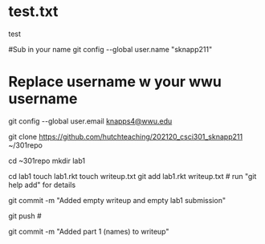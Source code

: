 # test.txt
test

#Sub in your name
git config --global user.name "sknapp211"

# Replace username w your wwu username
git config --global user.email knapps4@wwu.edu

git clone https://github.com/hutchteaching/202120_csci301_sknapp211 ~/301repo

cd ~301repo
mkdir lab1

cd lab1
touch lab1.rkt
touch writeup.txt
git add lab1.rkt writeup.txt # run "git help add" for details

git commit -m "Added empty writeup and empty lab1 submission"

git push #

git commit -m "Added part 1 (names) to writeup"
